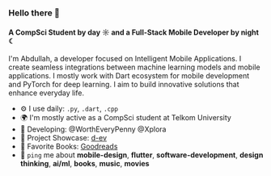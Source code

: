 ### Hello there 👋

#### A CompSci Student by day ☼ and a Full-Stack Mobile Developer by night ☾

I'm Abdullah, a developer focused on Intelligent Mobile Applications. I create seamless integrations between machine learning models and mobile applications. I mostly work with Dart ecosystem for mobile development and PyTorch for deep learning. I aim to build innovative solutions that enhance everyday life.

- ⚙️ I use daily: `.py`, `.dart`, `.cpp` 
- 🌍 I'm mostly active as a CompSci student at Telkom University
- 🔧 Developing: @WorthEveryPenny @Xplora
- 🚀 Project Showcase: [d-ev](https://d-ev.netlify.app/project)
- 📖 Favorite Books: [Goodreads](https://www.goodreads.com/user/show/150964873-abdullah)
- 💬 `ping` me about **mobile-design**, **flutter**, **software-development**, **design thinking**, **ai/ml**, **books**, **music**, **movies**
